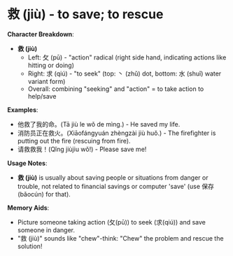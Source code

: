 # **救 (jiù) - to save; to rescue**

**Character Breakdown**:  
- **救 (jiù)**
  - Left: 攵 (pū) - "action" radical (right side hand, indicating actions like hitting or doing)
  - Right: 求 (qiú) - "to seek" (top: 丶 (zhǔ) dot, bottom: 水 (shuǐ) water variant form)
  - Overall: combining "seeking" and "action" = to take action to help/save

**Examples**:  
- 他救了我的命。(Tā jiù le wǒ de mìng.) - He saved my life.  
- 消防员正在救火。(Xiāofángyuán zhèngzài jiù huǒ.) - The firefighter is putting out the fire (rescuing from fire).  
- 请救救我！(Qǐng jiùjiu wǒ!) - Please save me!

**Usage Notes**:  
- **救 (jiù)** is usually about saving people or situations from danger or trouble, not related to financial savings or computer 'save' (use 保存 (bǎocún) for that).

**Memory Aids**:  
- Picture someone taking action (攵(pū)) to seek (求(qiú)) and save someone in danger.  
- "救 (jiù)" sounds like "chew"-think: "Chew" the problem and rescue the solution!